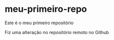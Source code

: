 # meu-primeiro-repo
Este é o meu primeiro repositório


Fiz uma alteração no repositório remoto no Github
